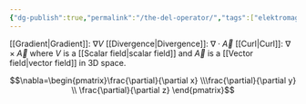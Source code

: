 ```yaml
---
{"dg-publish":true,"permalink":"/the-del-operator/","tags":["elektromagnetiskfältteori"]}
---
```



[[Gradient\|Gradient]]: $\nabla V$
[[Divergence\|Divergence]]: $\nabla \cdot \vec{A}$
[[Curl\|Curl]]: $\nabla\times\vec{A}$
where $V$ is a [[Scalar field\|scalar field]] and $\vec{A}$ is a [[Vector field\|vector field]] in 3D space.

$$\nabla=\begin{pmatrix}\frac{\partial}{\partial x} \\\frac{\partial}{\partial y} \\ \frac{\partial}{\partial z} \end{pmatrix}$$